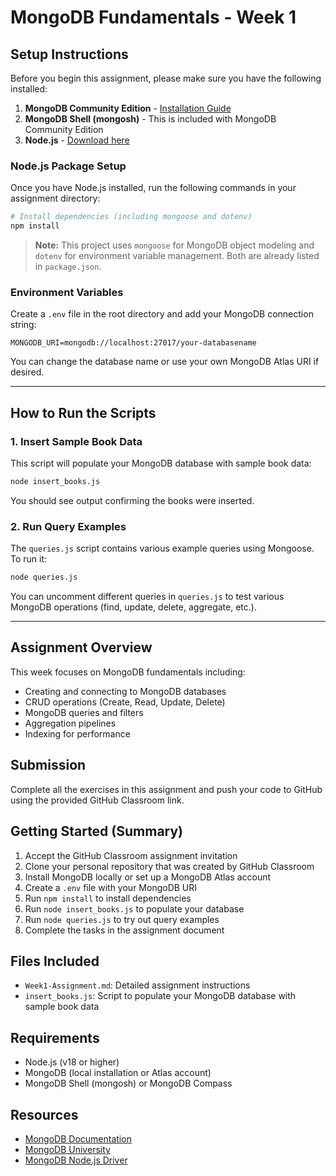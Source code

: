# MongoDB Fundamentals - Week 1

## Setup Instructions

Before you begin this assignment, please make sure you have the following installed:

1. **MongoDB Community Edition** - [Installation Guide](https://www.mongodb.com/docs/manual/administration/install-community/)
2. **MongoDB Shell (mongosh)** - This is included with MongoDB Community Edition
3. **Node.js** - [Download here](https://nodejs.org/)


### Node.js Package Setup

Once you have Node.js installed, run the following commands in your assignment directory:

```bash
# Install dependencies (including mongoose and dotenv)
npm install
```

> **Note:** This project uses `mongoose` for MongoDB object modeling and `dotenv` for environment variable management. Both are already listed in `package.json`.

### Environment Variables

Create a `.env` file in the root directory and add your MongoDB connection string:

```env
MONGODB_URI=mongodb://localhost:27017/your-databasename
```

You can change the database name or use your own MongoDB Atlas URI if desired.

---

## How to Run the Scripts

### 1. Insert Sample Book Data

This script will populate your MongoDB database with sample book data:

```bash
node insert_books.js
```

You should see output confirming the books were inserted.

### 2. Run Query Examples

The `queries.js` script contains various example queries using Mongoose. To run it:

```bash
node queries.js
```

You can uncomment different queries in `queries.js` to test various MongoDB operations (find, update, delete, aggregate, etc.).

---

## Assignment Overview

This week focuses on MongoDB fundamentals including:
- Creating and connecting to MongoDB databases
- CRUD operations (Create, Read, Update, Delete)
- MongoDB queries and filters
- Aggregation pipelines
- Indexing for performance

## Submission

Complete all the exercises in this assignment and push your code to GitHub using the provided GitHub Classroom link.


## Getting Started (Summary)

1. Accept the GitHub Classroom assignment invitation
2. Clone your personal repository that was created by GitHub Classroom
3. Install MongoDB locally or set up a MongoDB Atlas account
4. Create a `.env` file with your MongoDB URI
5. Run `npm install` to install dependencies
6. Run `node insert_books.js` to populate your database
7. Run `node queries.js` to try out query examples
8. Complete the tasks in the assignment document

## Files Included

- `Week1-Assignment.md`: Detailed assignment instructions
- `insert_books.js`: Script to populate your MongoDB database with sample book data

## Requirements

- Node.js (v18 or higher)
- MongoDB (local installation or Atlas account)
- MongoDB Shell (mongosh) or MongoDB Compass

## Resources

- [MongoDB Documentation](https://docs.mongodb.com/)
- [MongoDB University](https://university.mongodb.com/)
- [MongoDB Node.js Driver](https://mongodb.github.io/node-mongodb-native/) 